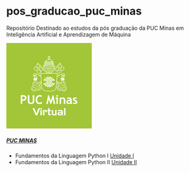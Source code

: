 # pos_graducao_puc_minas
Repositório Destinado ao estudos da pós graduação da PUC Minas em Inteligência Artificial e Aprendizagem de Máquina

![logo puc](https://github.com/MariaBet/pos_graducao_puc_minas/blob/master/logo.png)

##### [PUC MINAS](https://www.pucminas.br/PucVirtual/Pos-Graduacao/Paginas/Inteligencia-Artificial-e-Aprendizado-de-Maquina.aspx)


* Fundamentos da  Linguagem Python I [Unidade I](https://github.com/MariaBet/pos_graducao_puc_minas/tree/master/Fundamentos-da-Linguagem-Python-I)
* Fundamentos da  Linguagem Python II [Unidade II](https://github.com/MariaBet/pos_graducao_puc_minas/tree/master/Fundamentos%20da%20%20Linguagem%20Python%20II)

